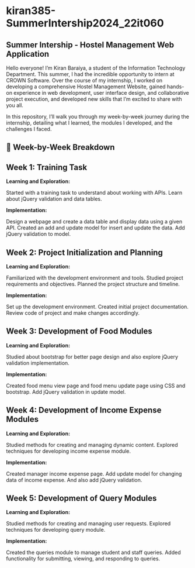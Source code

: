 # kiran385-SummerIntership2024_22it060

## **Summer Intership - Hostel Management Web Application**

Hello everyone! I’m Kiran Baraiya, a student of the Information Technology Department. This summer, I had the incredible opportunity to intern at CROWN Software. Over the course of my internship, I worked on developing a comprehensive Hostel Management Website, gained hands-on experience in web development, user interface design, and collaborative project execution, and developed new skills that I’m excited to share with you all.

In this repository, I’ll walk you through my week-by-week journey during the internship, detailing what I learned, the modules I developed, and the challenges I faced.

## **📅 Week-by-Week Breakdown**

## **Week 1: Training Task**
**Learning and Exploration:**

Started with a training task to understand about working with APIs. Learn about jQuery validation and data tables.

**Implementation:**

Design a webpage and create a data table and display data using a given API. Created an add and update model for insert and update the data. Add jQuery validation to model.

## **Week 2: Project Initialization and Planning**
**Learning and Exploration:**

Familiarized with the development environment and tools. Studied project requirements and objectives. Planned the project structure and timeline. 

**Implementation:**

Set up the development environment. Created initial project documentation. Review code of project and make changes accordingly.

## **Week 3: Development of Food Modules**
**Learning and Exploration:**

Studied about bootstrap for better page design and also explore jQuery validation implementation.

**Implementation:**

Created food menu view page and food menu update page using CSS and bootstrap. Add jQuery validation in update model.

## **Week 4: Development of Income Expense Modules**
**Learning and Exploration:**

Studied methods for creating and managing dynamic content. Explored techniques for developing income expense module.

**Implementation:**

Created manager income expense page. Add update model for changing data of income expense. And also add jQuery validation.

## **Week 5: Development of Query Modules**
**Learning and Exploration:**

Studied methods for creating and managing user requests. Explored techniques for developing query module.

**Implementation:**

Created the queries module to manage student and staff queries. Added functionality for submitting, viewing, and responding to queries. 
